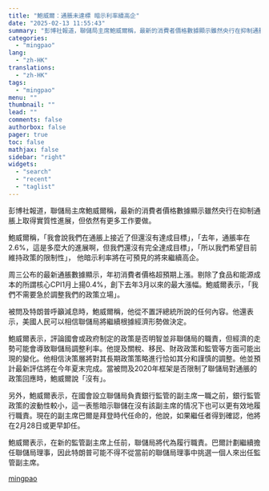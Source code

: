 ```yaml
---
title: "鮑威爾：通脹未達標 暗示利率續高企"
date: "2025-02-13 11:55:43"
summary: "彭博社報道，聯儲局主席鮑威爾稱，最新的消費者價格數據顯示雖然央行在抑制通脹上取得實質性進展，但依然..."
categories:
  - "mingpao"
lang:
  - "zh-HK"
translations:
  - "zh-HK"
tags:
  - "mingpao"
menu: ""
thumbnail: ""
lead: ""
comments: false
authorbox: false
pager: true
toc: false
mathjax: false
sidebar: "right"
widgets:
  - "search"
  - "recent"
  - "taglist"
---
```


彭博社報道，聯儲局主席鮑威爾稱，最新的消費者價格數據顯示雖然央行在抑制通脹上取得實質性進展，但依然有更多工作要做。


鮑威爾稱，「我會說我們在通脹上接近了但還沒有達成目標」，「去年，通脹率在2.6%，這是多麼大的進展啊，但我們還沒有完全達成目標」，「所以我們希望目前維持政策的限制性」， 他暗示利率將在可預見的將來繼續高企。

周三公布的最新通脹數據顯示，年初消費者價格超預期上漲。剔除了食品和能源成本的所謂核心CPI1月上揚0.4%，創下去年3月以來的最大漲幅。鮑威爾表示，「我們不需要急於調整我們的政策立場」。

被問及特朗普呼籲減息時，鮑威爾稱，他從不置評總統所說的任何內容。他還表示，美國人民可以相信聯儲局將繼續根據經濟形勢做決定。

鮑威爾表示，評論國會或政府制定的政策是否明智並非聯儲局的職責，但經濟的走勢可能會導致聯儲局調整利率。他提及關稅、移民、財政政策和監管等方面可能出現的變化。他相信決策層將對其長期政策策略進行恰如其分和謹慎的調整。他並預計最新評估將在今年夏末完成。當被問及2020年框架是否限制了聯儲局對通脹的政策回應時，鮑威爾說「沒有」。

另外，鮑威爾表示，在國會設立聯儲局負責銀行監管的副主席一職之前，銀行監管政策的波動性較小，這一表態暗示聯儲在沒有該副主席的情况下也可以更有效地履行職責。現在的副主席巴爾是拜登時代任命的，他說，如果繼任者得到確認，他將在2月28日或更早卸任。

鮑威爾表示，在新的監管副主席上任前，聯儲局將代為履行職責。巴爾計劃繼續擔任聯儲局理事，因此特朗普可能不得不從當前的聯儲局理事中挑選一個人來出任監管副主席。

[mingpao](https://finance.mingpao.com/fin/instantf/20250213/1739418253609/%e9%ae%91%e5%a8%81%e7%88%be-%e9%80%9a%e8%84%b9%e6%9c%aa%e9%81%94%e6%a8%99-%e6%9a%97%e7%a4%ba%e5%88%a9%e7%8e%87%e7%ba%8c%e9%ab%98%e4%bc%81)
